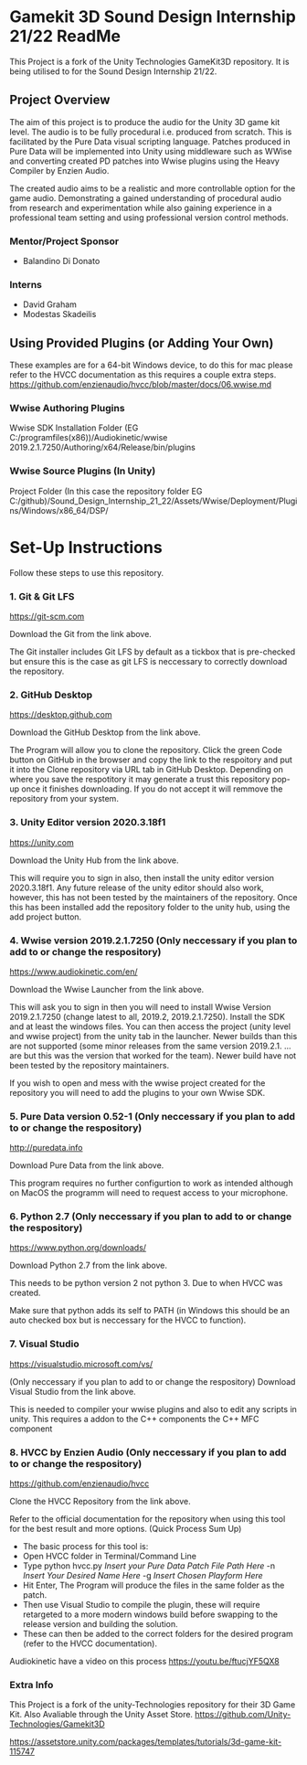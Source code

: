 # Gamekit 3D Sound Design Internship 21/22 ReadMe

This Project is a fork of the Unity Technologies GameKit3D repository. It is being utilised to for the Sound Design Internship 21/22.

## Project Overview
The aim of this project is to produce the audio for the Unity 3D game kit level. The audio is to be fully procedural i.e. produced from scratch. This is facilitated by the Pure Data visual scripting language. Patches produced in Pure Data will be implemented into Unity using middleware such as WWise and converting created PD patches into Wwise plugins using the Heavy Compiler by Enzien Audio.

The created audio aims to be a realistic and more controllable option for the game audio. Demonstrating a gained understanding of procedural audio from research and experimentation while also gaining experience in a professional team setting and using professional version control methods.

### Mentor/Project Sponsor
 - Balandino Di Donato 

### Interns 
 - David Graham
 - Modestas Skadeilis 

## Using Provided Plugins (or Adding Your Own)
These examples are for a 64-bit Windows device, to do this for mac please refer to the HVCC documentation as this requires a couple extra steps. https://github.com/enzienaudio/hvcc/blob/master/docs/06.wwise.md

### Wwise Authoring Plugins
Wwise SDK Installation Folder (EG C:/programfiles(x86))/Audiokinetic/wwise 2019.2.1.7250/Authoring/x64/Release/bin/plugins

### Wwise Source Plugins (In Unity)
Project Folder (In this case the repository folder EG C:/github)/Sound_Design_Internship_21_22/Assets/Wwise/Deployment/Plugins/Windows/x86_64/DSP/

# Set-Up Instructions
Follow these steps to use this repository. 
### 1. Git & Git LFS
https://git-scm.com <p>
Download the Git from the link above. <p>
The Git installer includes Git LFS by default as a tickbox that is pre-checked but ensure this is the case as git LFS is neccessary to correctly download the repository. 

### 2. GitHub Desktop
https://desktop.github.com <p>
Download the GitHub Desktop from the link above. <p>
The Program will allow you to clone the repository. Click the green Code button on GitHub in the browser and copy the link to the respoitory and put it into the Clone repository via URL tab in GitHub Desktop. Depending on where you save the respotitory it may generate a trust this repository pop-up once it finishes downloading. If you do not accept it will remmove the repository from your system.
 
### 3. Unity Editor version 2020.3.18f1
https://unity.com <p>
Download the Unity Hub from the link above. <p>
This will require you to sign in also, then install the unity editor version 2020.3.18f1. Any future release of the unity editor should also work, however, this has not been tested by the maintainers of the repository. Once this has been installed add the repository folder to the unity hub, using the add project button.
 
### 4. Wwise version 2019.2.1.7250 (Only neccessary if you plan to add to or change the respository) 
https://www.audiokinetic.com/en/ <p>
Download the Wwise Launcher from the link above. <p>
This will ask you to sign in then you will need to install Wwise Version 2019.2.1.7250 (change latest to all, 2019.2, 2019.2.1.7250). Install the SDK and at least the windows files. You can then access the project (unity level and wwise project) from the unity tab in the launcher. Newer builds than this are not supported (some minor releases from the same version 2019.2.1. ... are but this was the version that worked for the team). Newer build have not been tested by the repository maintainers.
 
 If you wish to open and mess with the wwise project created for the repository you will need to add the plugins to your own Wwise SDK.
 
### 5. Pure Data version 0.52-1 (Only neccessary if you plan to add to or change the respository)
http://puredata.info <p>
Download Pure Data from the link above. <p>
This program requires no further configurtion to work as intended although on MacOS the programm will need to request access to your microphone.  

### 6. Python 2.7 (Only neccessary if you plan to add to or change the respository)
https://www.python.org/downloads/ <p>
Download Python 2.7 from the link above. <p>
This needs to be python version 2 not python 3. Due to when HVCC was created. <p>
Make sure that python adds its self to PATH (in Windows this should be an auto checked box but is neccessary for the HVCC to function).
 
### 7. Visual Studio
https://visualstudio.microsoft.com/vs/ <p> (Only neccessary if you plan to add to or change the respository)
Download Visual Studio from the link above. <p>
This is needed to compiler your wwise plugins and also to edit any scripts in unity.
This requires a addon to the C++ components the C++ MFC component
 
### 8. HVCC by Enzien Audio (Only neccessary if you plan to add to or change the respository)
https://github.com/enzienaudio/hvcc <p>
Clone the HVCC Repository from the link above. <p>
Refer to the official documentation for the repository when using this tool for the best result and more options.
 (Quick Process Sum Up)
 - The basic process for this tool is:
 - Open HVCC folder in Terminal/Command Line
 - Type python hvcc.py *Insert your Pure Data Patch File Path Here* -n *Insert Your Desired Name Here* -g *Insert Chosen Playform Here*
 - Hit Enter, The Program will produce the files in the same folder as the patch.
 - Then use Visual Studio to compile the plugin, these will require retargeted to a more modern windows build before swapping to the release version and building the solution.
 - These can then be added to the correct folders for the desired program (refer to the HVCC documentation).
 
 Audiokinetic have a video on this process https://youtu.be/ftucjYF5QX8
  
### Extra Info
This Project is a fork of the unity-Technologies repository for their 3D Game Kit. Also Avaliable through the Unity Asset Store.
https://github.com/Unity-Technologies/Gamekit3D <p>
https://assetstore.unity.com/packages/templates/tutorials/3d-game-kit-115747

